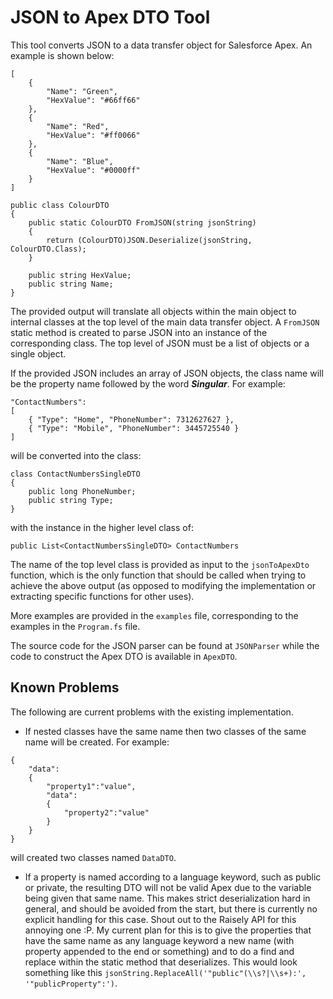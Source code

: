 # JSON to Apex DTO Tool

This tool converts JSON to a data transfer object for Salesforce Apex. An example is shown below:

```
[
    {
        "Name": "Green",
        "HexValue": "#66ff66"
    },
    {
        "Name": "Red",
        "HexValue": "#ff0066"
    },
    {
        "Name": "Blue",
        "HexValue": "#0000ff"
    }
]
```

```
public class ColourDTO
{
    public static ColourDTO FromJSON(string jsonString)
    {
        return (ColourDTO)JSON.Deserialize(jsonString, ColourDTO.Class);
    }

    public string HexValue;
    public string Name;
}
```

The provided output will translate all objects within the main object to internal classes at the top level of the main data transfer object. A `FromJSON` static method is created to parse JSON into an instance of the corresponding class. The top level of JSON must be a list of objects or a single object.

If the provided JSON includes an array of JSON objects, the class name will be the property name followed by the word ***Singular***. For example:

```
"ContactNumbers":
[
    { "Type": "Home", "PhoneNumber": 7312627627 },
    { "Type": "Mobile", "PhoneNumber": 3445725540 }
]
```

will be converted into the class:

```
class ContactNumbersSingleDTO
{
    public long PhoneNumber;
    public string Type;
}
```

with the instance in the higher level class of:

```
public List<ContactNumbersSingleDTO> ContactNumbers
```

The name of the top level class is provided as input to the `jsonToApexDto` function, which is the only function that should be called when trying to achieve the above output (as opposed to modifying the implementation or extracting specific functions for other uses).

More examples are provided in the `examples` file, corresponding to the examples in the `Program.fs` file.

The source code for the JSON parser can be found at `JSONParser` while the code to construct the Apex DTO is available in `ApexDTO`.


## Known Problems

The following are current problems with the existing implementation.

- If nested classes have the same name then two classes of the same name will be created. For example:

```
{
    "data":
    {
        "property1":"value",
        "data":
        {
            "property2":"value"
        }
    }
}
```

will created two classes named `DataDTO`.

- If a property is named according to a language keyword, such as public or private, the resulting DTO will not be valid Apex due to the variable being given that same name. This makes strict deserialization hard in general, and should be avoided from the start, but there is currently no explicit handling for this case. Shout out to the Raisely API for this annoying one :P. My current plan for this is to give the properties that have the same name as any language keyword a new name (with property appended to the end or something) and to do a find and replace within the static method that deserializes. This would look something like this `jsonString.ReplaceAll('"public"(\\s?|\\s+):', '"publicProperty":')`.

